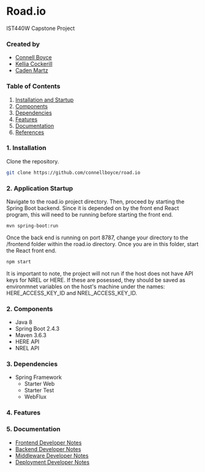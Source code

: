 # Road.io
IST440W Capstone Project

### Created by
- [Connell Boyce](https://github.com/connellboyce)
- [Kellia Cockerill](https://github.com/kelliacockerill)
- [Caden Martz](https://github.com/CadenRM)

### Table of Contents
1. [Installation and Startup](#1)
2. [Components](#2)
3. [Dependencies](#3)
3. [Features](#4)
4. [Documentation](#5)
5. [References](#6)

### **1**. Installation
Clone the repository.
```bash
git clone https://github.com/connellboyce/road.io
```

### 2. Application Startup
Navigate to the road.io project directory.
Then, proceed by starting the Spring Boot backend. Since it is depended on by the front end React program, this will need to be running before starting the front end.
```bash
mvn spring-boot:run
```
Once the back end is running on port 8787, change your directory to the /frontend folder within the road.io directory. Once you are in this folder, start the React front end.
```bash
npm start
```
It is important to note, the project will not run if the host does not have API keys for NREL or HERE. If these are posessed, they should be saved as environmnet variables on the host's machine under the names: HERE_ACCESS_KEY_ID and NREL_ACCESS_KEY_ID.

### **2**. Components
- Java 8
- Spring Boot 2.4.3
- Maven 3.6.3
- HERE API
- NREL API

### **3**. Dependencies
- Spring Framework
    - Starter Web
    - Starter Test
    - WebFlux

    
### **4**. Features

### **5**. Documentation
- [Frontend Developer Notes](documentation/FRONTEND.md)
- [Backend Developer Notes](documentation/BACKEND.md)
- [Middleware Developer Notes](documentation/MIDDLEWARE.md)
- [Deployment Developer Notes](documentation/DEPLOYMENT.md)
